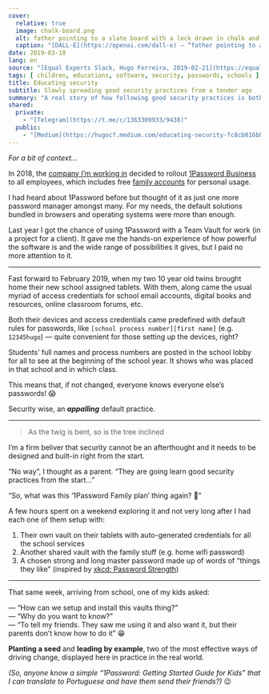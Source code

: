 ```yaml
---
cover:
  relative: true
  image: chalk-board.png
  alt: father pointing to a slate board with a lock drawn in chalk and his 2 twin sons looking at it, in black and white crayons
  caption: "[DALL·E](https://openai.com/dall-e) — “father pointing to a slate board with a lock drawn in chalk and his 2 twin sons looking at it, in black and white crayons”"
date: 2019-03-18
lang: en
source: "[Equal Experts Slack, Hugo Ferreira, 2019-02-21](https://equalexperts.slack.com/archives/C3SE8M0CB/p1550750315004700)"
tags: [ children, educations, software, security, passwords, schools ]
title: Educating security
subtitle: Slowly spreading good security practices from a tender age
summary: "A real story of how following good security practices is both easier to do than ad-hoc methods, and it spreads quickly to others."
shared:
  private:
    - "[Telegram](https://t.me/c/1363309933/9438)"
  public:
    - "[Medium](https://hugocf.medium.com/educating-security-fc8cb016bb7a)"
---
```


*For a bit of context…*

In 2018, the [company I’m working in](https://www.linkedin.com/in/hugocf/) decided to rollout [1Password Business](https://1password.com/business) to all employees, which includes ​free [family accounts​](https://1password.com/personal) for personal usage.

I had heard about 1Password before but thought of it as just one more password manager amongst many. For my needs, the default solutions bundled in browsers and operating systems were more than enough.

Last year I got the chance of using 1Password with a Team Vault for work (in a project for a client). It gave me the hands-on experience of how powerful the software is and the wide range of possibilities it gives, but I paid no more attention to it.

---

Fast forward to February 2019, when my two 10 year old twins brought home their new school assigned tablets. With them, along came the usual myriad of access credentials for school email accounts, digital books and resources, online classroom forums, etc.

Both their devices and access credentials came predefined with default rules for passwords, like `​[school process number][first name]​` (e.g. `​12345hugo​`) — quite convenient for those setting up the devices, right?

Students’ full names and process numbers are posted in the school lobby for all to see at the beginning of the school year. It shows who was placed in that school and in which class.

This means that, if not changed, everyone knows everyone else’s passwords! 😱

Security wise, an ***appalling*** default practice.

---

> As the twig is bent, so is the tree inclined

I’m a firm beliver that security cannot be an afterthought and it needs to be ​designed and built-in right from the start​.

“No way”, I thought as a parent. “They are going learn good security practices from the start…”

“So, what was this ‘1Password Family plan’ thing again? 🤔”

A few hours spent on a weekend exploring it and not very long after I had each one of them setup with:

1. Their own vault on their tablets with auto-generated credentials for all the school services
2. Another shared vault with the family stuff (e.g. home wifi password)
3. A chosen strong and long master password made up of words of “things they like” (inspired by [​xkcd: Password Strength​](https://xkcd.com/936/))

---

That same week, arriving from school, one of my kids asked:

— “How can we setup and install this vaults thing?”  
— “Why do you want to know?”  
— “To tell my friends. They saw me using it and also want it, but their parents don’t know how to do it” 😁

**Planting a seed** and **leading by example**, two of the most effective ways of driving change, displayed here in practice in the real world.

*(So, anyone know a simple ​“1Password: Getting Started Guide for Kids”​ that I can translate to Portuguese and have them send their friends?)* 😉
